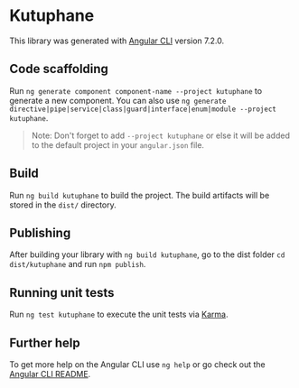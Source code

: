 # Kutuphane

This library was generated with [Angular CLI](https://github.com/angular/angular-cli) version 7.2.0.

## Code scaffolding

Run `ng generate component component-name --project kutuphane` to generate a new component. You can also use `ng generate directive|pipe|service|class|guard|interface|enum|module --project kutuphane`.
> Note: Don't forget to add `--project kutuphane` or else it will be added to the default project in your `angular.json` file. 

## Build

Run `ng build kutuphane` to build the project. The build artifacts will be stored in the `dist/` directory.

## Publishing

After building your library with `ng build kutuphane`, go to the dist folder `cd dist/kutuphane` and run `npm publish`.

## Running unit tests

Run `ng test kutuphane` to execute the unit tests via [Karma](https://karma-runner.github.io).

## Further help

To get more help on the Angular CLI use `ng help` or go check out the [Angular CLI README](https://github.com/angular/angular-cli/blob/master/README.md).
